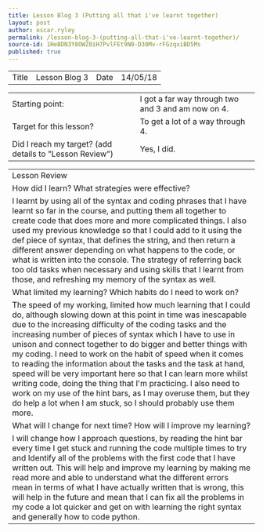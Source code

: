 ```yaml
---
title: Lesson Blog 3 (Putting all that i've learnt together)
layout: post
author: oscar.ryley
permalink: /lesson-blog-3-(putting-all-that-i've-learnt-together)/
source-id: 1HeBDN3Y8OWZ0iH7PvlFEt9N0-D30Mv-rFGzqxiBD5Ms
published: true
---
```

<table>
  <tr>
    <td>Title</td>
    <td>Lesson Blog 3</td>
    <td>Date</td>
    <td>14/05/18</td>
  </tr>
</table>


<table>
  <tr>
    <td>Starting point:</td>
    <td>I got a far way through two and 3 and am now on 4.</td>
  </tr>
  <tr>
    <td>Target for this lesson?</td>
    <td>To get a lot of a way through 4.</td>
  </tr>
  <tr>
    <td>Did I reach my target? 
(add details to "Lesson Review")</td>
    <td> Yes, I did.</td>
  </tr>
</table>


<table>
  <tr>
    <td>Lesson Review</td>
  </tr>
  <tr>
    <td>How did I learn? What strategies were effective? </td>
  </tr>
  <tr>
    <td>I learnt by using all of the syntax and coding phrases that I have learnt so far in the course, and putting them all together to create code that does more and more complicated things. I also used my previous knowledge so that I could add to it using the def piece of syntax, that defines the string, and then return a different answer depending on what happens to the code, or what is written into the console. The strategy of referring back too old tasks when necessary and using skills that I learnt from those, and refreshing my memory of the syntax as well.</td>
  </tr>
  <tr>
    <td>What limited my learning? Which habits do I need to work on? </td>
  </tr>
  <tr>
    <td>The speed of my working, limited how much learning that I could do, although slowing down at this point in time was inescapable due to the increasing difficulty of the coding tasks and the increasing number of pieces of syntax which I have to use in unison and connect together to do bigger and better things with my coding. I need to work on the habit of speed when it comes to reading the information about the tasks and the task at hand, speed will be very important here so that I can learn more whilst writing code, doing the thing that I'm practicing. I also need to work on my use of the hint bars, as I may overuse them, but they do help a lot when I am stuck, so I should probably use them more.</td>
  </tr>
  <tr>
    <td>What will I change for next time? How will I improve my learning?</td>
  </tr>
  <tr>
    <td>I will change how I approach questions, by reading the hint bar every time I get stuck and running the code multiple times to try and Identify all of the problems with the first code that I have written out. This will help and improve my learning by making me read more and able to understand what the different errors mean in terms of what I have actually written that is wrong, this will help in the future and mean that I can fix all the problems in my code a lot quicker and get on with learning the right syntax and generally how to code python.</td>
  </tr>
</table>


